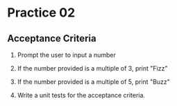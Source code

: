 # Practice 02

## Acceptance Criteria

 1. Prompt the user to input a number
 2. If the number provided is a multiple of 3, print "Fizz"
 3. If the number provided is a multiple of 5, print "Buzz"

 4. Write a unit tests for the acceptance criteria.